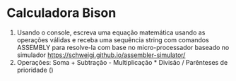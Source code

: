 # Calculadora Bison

1. Usando o console, escreva uma equação matemática usando as operações válidas e receba uma sequência string com comandos ASSEMBLY para resolve-la com base no micro-processador baseado no simulador https://schweigi.github.io/assembler-simulator/
1. Operações:  Soma + 
     Subtração -
     Multiplicação *
     Divisão /
     Parênteses de prioridade ()
   
